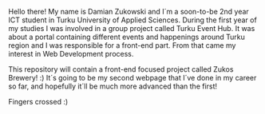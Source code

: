 Hello there! My name is Damian Zukowski and I´m a soon-to-be 2nd year ICT student in Turku University of Applied Sciences. During the first year of my studies I was involved in a group project called Turku Event Hub. It was about a portal containing different events and happenings around Turku region and I was responsible for a front-end part. From that came my interest in Web Development process.

This repository will contain a front-end focused project called Zukos Brewery! :) It´s going to be my second webpage that I´ve done in my career so far, and hopefully it´ll be much more advanced than the first!

Fingers crossed :)
